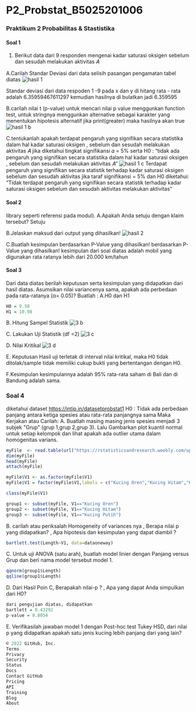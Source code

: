 # P2_Probstat_B5025201006

### Praktikum 2 Probabilitas & Stastistika

#### Soal 1
1.	Berikut data dari 9 responden mengenai kadar saturasi oksigen sebelum dan sesudah melakukan aktivitas 𝐴

A.Carilah Standar Deviasi dari data selisih pasangan pengamatan tabel
diatas
![hasil 1](https://user-images.githubusercontent.com/81508591/170878739-171fcbc0-2c4c-4672-952d-6510908bf4cf.JPG)

Standar deviasi dari data respoden 1 -9 pada x dan y di  hitang rata - rata adalah 6.35959467611297 
kemudian hasilnya di bulatkan jadi 6.359595


B.carilah nilai t (p-value)
untuk mencari nilai p value menggunkan function test,  untuk stringnya menggunkan  alternative sebagai karakter yang 
menentukan hipotesis alternatif jika print(greater) maka hasilnya akan true
![hasil 1 b](https://user-images.githubusercontent.com/81508591/170878788-42c902c0-e6df-47cd-ab2c-ee3abeb5c989.JPG)

C.tentukanlah apakah terdapat pengaruh yang signifikan secara statistika
dalam hal kadar saturasi oksigen , sebelum dan sesudah melakukan
aktivitas 𝐴 jika diketahui tingkat signifikansi 𝛼 = 5% serta H0 : “tidak ada
pengaruh yang signifikan secara statistika dalam hal kadar saturasi
oksigen , sebelum dan sesudah melakukan aktivitas 𝐴”
![hasil 1 c](https://user-images.githubusercontent.com/81508591/170878947-fc3c028b-bc6c-404a-ba5b-31710c699066.JPG)
Terdapat pengaruh yang signifikan secara statistik terhadap kadar saturasi oksigen sebelum dan sesudah aktivitas jika taraf signifikansi = 5% dan H0 diketahui: “Tidak terdapat pengaruh yang signifikan secara statistik terhadap kadar saturasi oksigen sebelum dan sesudah aktivitas melakukan aktivitas”

#### Soal 2
library seperti referensi pada modul).
A.Apakah Anda setuju dengan klaim tersebut?
Setuju

B.Jelaskan maksud dari output yang dihasilkan!
![hasil 2](https://user-images.githubusercontent.com/81508591/170879783-01244054-33a4-4b33-9306-8835db620f74.JPG)

C.Buatlah kesimpulan berdasarkan P-Value yang dihasilkan!
berdasarkan P-Value yang dihasilkan! kesimpulan dari soal diatas adalah mobil yang digunakan rata ratanya lebih dari 20.000 km/tahun

#### Soal 3
Dari data diatas berilah keputusan serta kesimpulan yang didapatkan dari hasil
diatas. Asumsikan nilai variancenya sama, apakah ada perbedaan pada
rata-ratanya (α= 0.05)? Buatlah :
A.H0 dan H1
```r
H0 = 9.50
H1 = 10.98
```
B. Hitung Sampel Statistik
![3 b](https://user-images.githubusercontent.com/81508591/170879982-15e8c522-d903-49da-a73d-4ae2cf7b4b23.JPG)

C. Lakukan Uji Statistik (df =2)
![3 c](https://user-images.githubusercontent.com/81508591/170880109-cfcde55b-a783-4fdd-a8f4-d84366121d98.JPG)

D. Nilai Kritikal
![3 d](https://user-images.githubusercontent.com/81508591/170880126-3b968a33-c02a-4cae-b319-c5045e179d83.JPG)

E. Keputusan
Hasil uji terletak di interval nilai kritikal, maka H0 tidak ditolak/sample tidak memiliki cukup bukti yang bertentangan dengan H0.

F.Kesimpulan
kesimpulannya adalah 95% rata-rata saham di Bali dan di Bandung adalah sama.

### Soal 4
diketahui dataset https://intip.in/datasetprobstat1
H0 : Tidak ada perbedaan panjang antara ketiga spesies atau rata-rata panjangnya
sama
Maka Kerjakan atau Carilah:
A. Buatlah masing masing jenis spesies menjadi 3 subjek "Grup" (grup 1,grup
2,grup 3). Lalu Gambarkan plot kuantil normal untuk setiap kelompok dan
lihat apakah ada outlier utama dalam homogenitas varians.
```r
myFile  <- read.table(url("https://rstatisticsandresearch.weebly.com/uploads/1/0/2/6/1026585/onewayanova.txt"))
dim(myFile)
head(myFile)
attach(myFile)

myFile$V1 <- as.factor(myFile$V1)
myFile$V1 = factor(myFile$V1,labels = c("Kucing Oren","Kucing Hitam","Kucing Putih","Kucing Oren"))

class(myFile$V1)

group1 <- subset(myFile, V1=="Kucing Oren")
group2 <- subset(myFile, V1=="Kucing Hitam")
group3 <- subset(myFile, V1=="Kucing Putih")

```

B. carilah atau periksalah Homogeneity of variances nya , Berapa nilai p yang
didapatkan? , Apa hipotesis dan kesimpulan yang dapat diambil ?
```r
bartlett.test(Length~V1, data=dataoneway)
```
C. Untuk uji ANOVA (satu arah), buatlah model linier dengan Panjang versus
Grup dan beri nama model tersebut model 1.
```r
qqnorm(group1$Length)
qqline(group1$Length)

```

D. Dari Hasil Poin C, Berapakah nilai-p ? , Apa yang dapat Anda simpulkan
dari H0?
```r
dari pengujian diatas, didapatkan
bartlett = 0.43292
p-value = 0.8054
```
E. Verifikasilah jawaban model 1 dengan Post-hoc test Tukey HSD, dari nilai p
yang didapatkan apakah satu jenis kucing lebih panjang dari yang lain?

```r
© 2022 GitHub, Inc.
Terms
Privacy
Security
Status
Docs
Contact GitHub
Pricing
API
Training
Blog
About

```
